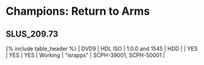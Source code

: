 # Champions: Return to Arms
## __SLUS_209.73__

{% include table_header %}
| DVD9 | HDL ISO | 1.0.0 and 1545 | HDD |  | YES | YES | YES | Working | "israpps" | SCPH-39001, SCPH-50001 |  

